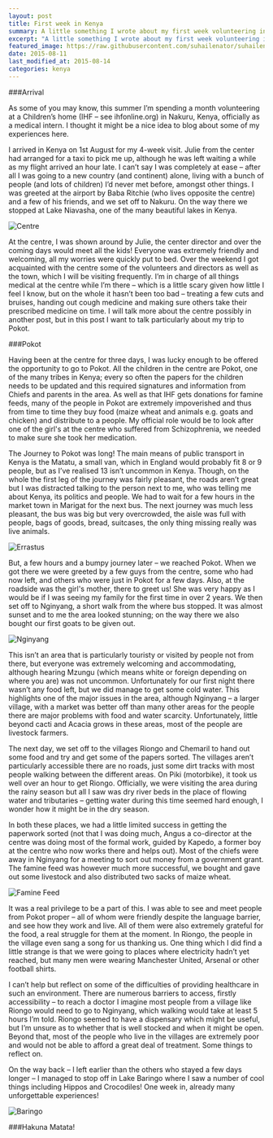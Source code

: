 ```yaml
---
layout: post
title: First week in Kenya
summary: A little something I wrote about my first week volunteering in Kenya.
excerpt: "A little something I wrote about my first week volunteering in Kenya"
featured_image: https://raw.githubusercontent.com/suhailenator/suhailenator.github.io/master/images/1.jpg
date: 2015-08-11
last_modified_at: 2015-08-14
categories: kenya
---
```

###Arrival

As some of you may know, this summer I’m spending a month volunteering at a Children’s home (IHF – see ihfonline.org) in Nakuru, Kenya, officially as a medical intern. I thought it might be a nice idea to blog about some of my experiences here.
 
I arrived in Kenya on 1st August for my 4-week visit. Julie from the center had arranged for a taxi to pick me up, although he was left waiting a while as my flight arrived an hour late. I can’t say I was completely at ease – after all I was going to a new country (and continent) alone, living with a bunch of people (and lots of children) I’d never met before, amongst other things. I was greeted at the airport by Baba Ritchie (who lives opposite the centre) and a few of his friends, and we set off to Nakuru. On the way there we stopped at Lake Niavasha, one of the many beautiful lakes in Kenya. 

![Centre](https://raw.githubusercontent.com/suhailenator/suhailenator.github.io/master/images/1.jpg)

At the centre, I was shown around by Julie, the center director and over the coming days would meet all the kids! Everyone was extremely friendly and welcoming, all my worries were quickly put to bed. Over the weekend I got acquainted with the centre some of the volunteers and directors as well as the town, which I will be visiting frequently. I’m in charge of all things medical at the centre while I’m there – which is a little scary given how little I feel I know, but on the whole it hasn’t been too bad – treating a few cuts and bruises, handing out cough medicine and making sure others take their prescribed medicine on time. I will talk more about the centre possibly in another post, but in this post I want to talk particularly about my trip to Pokot.

###Pokot

Having been at the centre for three days, I was lucky enough to be offered the opportunity to go to Pokot. All the children in the centre are Pokot, one of the many tribes in Kenya; every so often the papers for the children needs to be updated and this required signatures and information from Chiefs and parents in the area. As well as that IHF gets donations for famine feeds, many of the people in Pokot are extremely impoverished and thus from time to time they buy food (maize wheat and animals e.g. goats and chicken) and distribute to a people. My official role would be to look after one of the girl's at the centre who suffered from Schizophrenia, we needed to make sure she took her medication. 

The Journey to Pokot was long! The main means of public transport in Kenya is the Matatu, a small van, which in England would probably fit 8 or 9 people, but as I’ve realised 13 isn’t uncommon in Kenya. Though, on the whole the first leg of the journey was fairly pleasant, the roads aren’t great but I was distracted talking to the person next to me, who was telling me about Kenya, its politics and people. We had to wait for a few hours in the market town in Marigat for the next bus. The next journey was much less pleasant, the bus was big but very overcrowded, the aisle was full with people, bags of goods, bread, suitcases, the only thing missing really was live animals. 

![Errastus](https://raw.githubusercontent.com/suhailenator/suhailenator.github.io/master/images/3.jpg)

But, a few hours and a bumpy journey later – we reached Pokot. When we got there we were greeted by a few guys from the centre, some who had now left, and others who were just in Pokot for a few days. Also, at the roadside was the girl's mother, there to greet us! She was very happy as I would be if I was seeing my family for the first time in over 2 years. We then set off to Nginyang, a short walk from the where bus stopped. It was almost sunset and to me the area looked stunning; on the way there we also bought our first goats to be given out. 

![Nginyang](https://raw.githubusercontent.com/suhailenator/suhailenator.github.io/master/images/2.jpg)

This isn’t an area that is particularly touristy or visited by people not from there, but everyone was extremely welcoming and accommodating, although hearing Mzungu (which means white or foreign depending on where you are) was not uncommon. Unfortunately for our first night there wasn’t any food left, but we did manage to get some cold water. This highlights one of the major issues in the area, although Nginyang – a larger village, with a market was better off than many other areas for the people there are major problems with food and water scarcity. Unfortunately, little beyond cacti and Acacia grows in these areas, most of the people are livestock farmers. 

The next day, we set off to the villages Riongo and Chemaril to hand out some food and try and get some of the papers sorted. The villages aren’t particularly accessible there are no roads, just some dirt tracks with most people walking between the different areas. On Piki (motorbike), it took us well over an hour to get Riongo. Officially, we were visiting the area during the rainy season but all I saw was dry river beds in the place of flowing water and tributaries – getting water during this time seemed hard enough, I wonder how it might be in the dry season. 

In both these places, we had a little limited success in getting the paperwork sorted (not that I was doing much, Angus a co-director at the centre was doing most of the formal work, guided by Kapedo, a former boy at the centre who now works there and helps out). Most of the chiefs were away in Nginyang for a meeting to sort out money from a government grant. The famine feed was however much more successful, we bought and gave out some livestock and also distributed two sacks of maize wheat. 

![Famine Feed](https://raw.githubusercontent.com/suhailenator/suhailenator.github.io/master/images/4.jpg)

It was a real privilege to be a part of this. I was able to see and meet people from Pokot proper – all of whom were friendly despite the language barrier, and see how they work and live. All of them were also extremely grateful for the food, a real struggle for them at the moment. In Riongo, the people in the village even sang a song for us thanking us. One thing which I did find a little strange is that we were going to places where electricity hadn’t yet reached, but many men were wearing Manchester United, Arsenal or other football shirts. 

I can’t help but reflect on some of the difficulties of providing healthcare in such an environment. There are numerous barriers to access, firstly accessibility – to reach a doctor I imagine most people from a village like Riongo would need to go to Nginyang, which walking would take at least 5 hours I’m told. Riongo seemed to have a dispensary which might be useful, but I’m unsure as to whether that is well stocked and when it might be open. Beyond that, most of the people who live in the villages are extremely poor and would not be able to afford a great deal of treatment. Some things to reflect on.  

On the way back – I left earlier than the others who stayed a few days longer – I managed to stop off in Lake Baringo where I saw a number of cool things including Hippos and Crocodiles! One week in, already many unforgettable experiences!

![Baringo](https://raw.githubusercontent.com/suhailenator/suhailenator.github.io/master/images/5.jpg)

###Hakuna Matata!	

